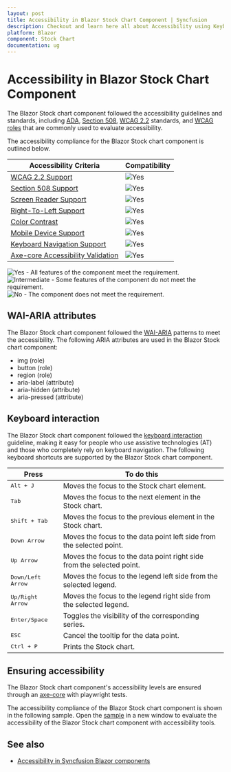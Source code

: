 ```yaml
---
layout: post
title: Accessibility in Blazor Stock Chart Component | Syncfusion
description: Checkout and learn here all about Accessibility using Keyboard navigation in Syncfusion Blazor Stock Chart component and more.
platform: Blazor
component: Stock Chart
documentation: ug
---
```


# Accessibility in Blazor Stock Chart Component

The Blazor Stock chart component followed the accessibility guidelines and standards, including [ADA](https://www.ada.gov/), [Section 508](https://www.section508.gov/), [WCAG 2.2](https://www.w3.org/TR/WCAG22/) standards, and [WCAG roles](https://www.w3.org/TR/wai-aria/#roles) that are commonly used to evaluate accessibility.

The accessibility compliance for the Blazor Stock chart component is outlined below.

| Accessibility Criteria | Compatibility |
| -- | -- |
| [WCAG 2.2 Support](../common/accessibility#accessibility-standards) | <img src="https://cdn.syncfusion.com/content/images/landing-page/yes.png" alt="Yes"> |
| [Section 508 Support](../common/accessibility#accessibility-standards) | <img src="https://cdn.syncfusion.com/content/images/landing-page/yes.png" alt="Yes"> |
| [Screen Reader Support](../common/accessibility#screen-reader-support) | <img src="https://cdn.syncfusion.com/content/images/landing-page/yes.png" alt="Yes"> |
| [Right-To-Left Support](../common/accessibility#right-to-left-support) | <img src="https://cdn.syncfusion.com/content/images/landing-page/yes.png" alt="Yes"> |
| [Color Contrast](../common/accessibility#color-contrast) | <img src="https://cdn.syncfusion.com/content/images/landing-page/yes.png" alt="Yes"> |
| [Mobile Device Support](../common/accessibility#mobile-device-support) | <img src="https://cdn.syncfusion.com/content/images/landing-page/yes.png" alt="Yes"> |
| [Keyboard Navigation Support](../common/accessibility#keyboard-navigation-support) |<img src="https://cdn.syncfusion.com/content/images/landing-page/yes.png" alt="Yes"> |
| [Axe-core Accessibility Validation](../common/accessibility#ensuring-accessibility) | <img src="https://cdn.syncfusion.com/content/images/landing-page/yes.png" alt="Yes"> |

<style>
    .post .post-content img {
        display: inline-block;
        margin: 0.5em 0;
    }
</style>
<div><img src="https://cdn.syncfusion.com/content/images/documentation/full.png" alt="Yes"> - All features of the component meet the requirement.</div>

<div><img src="https://cdn.syncfusion.com/content/images/documentation/partial.png" alt="Intermediate"> - Some features of the component do not meet the requirement.</div>

<div><img src="https://cdn.syncfusion.com/content/images/documentation/not-supported.png" alt="No"> - The component does not meet the requirement.</div>


## WAI-ARIA attributes

The Blazor Stock chart component followed the [WAI-ARIA](https://www.w3.org/WAI/ARIA/apg/patterns/alert/) patterns to meet the accessibility. The following ARIA attributes are used in the Blazor Stock chart component:

* img (role)
* button (role)
* region (role)
* aria-label (attribute)
* aria-hidden (attribute)
* aria-pressed (attribute)

## Keyboard interaction

The Blazor Stock chart component followed the [keyboard interaction](https://www.w3.org/WAI/ARIA/apg/patterns/alert/#keyboardinteraction) guideline, making it easy for people who use assistive technologies (AT) and those who completely rely on keyboard navigation. The following keyboard shortcuts are supported by the Blazor Stock chart component.

| **Press** | **To do this** |
| --- | --- |
| <kbd>Alt + J</kbd> | Moves the focus to the Stock chart element. |
| <kbd>Tab</kbd> | Moves the focus to the next element in the Stock chart. |
| <kbd>Shift + Tab</kbd> | Moves the focus to the previous element in the Stock chart. |
| <kbd>Down Arrow</kbd> | Moves the focus to the data point left side from the selected point. |
| <kbd>Up Arrow</kbd> | Moves the focus to the data point right side from the selected point. |
| <kbd>Down/Left Arrow</kbd> | Moves the focus to the legend left side from the selected legend. |
| <kbd>Up/Right Arrow</kbd> | Moves the focus to the legend right side from the selected legend. |
| <kbd>Enter/Space</kbd> | Toggles the visibility of the corresponding series. |
| <kbd>ESC</kbd> | Cancel the tooltip for the data point. |
| <kbd>Ctrl + P</kbd> | Prints the Stock chart. |

## Ensuring accessibility

The Blazor Stock chart component's accessibility levels are ensured through an [axe-core](https://www.nuget.org/packages/Deque.AxeCore.Playwright) with playwright tests.

The accessibility compliance of the Blazor Stock chart component is shown in the following sample. Open the [sample](https://blazor.syncfusion.com/accessibility/stock-chart) in a new window to evaluate the accessibility of the Blazor Stock chart component with accessibility tools.

## See also

* [Accessibility in Syncfusion Blazor components](https://blazor.syncfusion.com/documentation/common/accessibility)